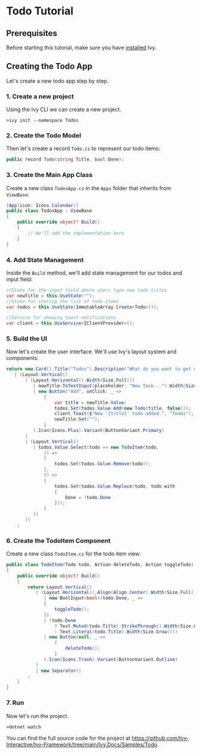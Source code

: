 ﻿# Todo Tutorial

<Ingress Text="Build a complete todo app from scratch to learn essential Ivy concepts including state management, components, and event handling." />

## Prerequisites

Before starting this tutorial, make sure you have [installed](02_Installation.md) Ivy.

## Creating the Todo App

Let's create a new todo app step by step.

### 1. Create a new project

Using the Ivy CLI we can create a new project.

```terminal
>ivy init --namespace Todos
```

### 2. Create the Todo Model

Then let's create a record `Todo.cs` to represent our todo items:

```csharp
public record Todo(string Title, bool Done);
```

### 3. Create the Main App Class

Create a new class `TodosApp.cs` in the `Apps` folder  that inherits from `ViewBase`:

```csharp
[App(icon: Icons.Calendar)]
public class TodosApp : ViewBase
{
    public override object? Build()
    {
        // We'll add the implementation here
    }
}
```

### 4. Add State Management

Inside the `Build` method, we'll add state management for our todos and input field:

```csharp
//State for the input field where users type new todo titles
var newTitle = this.UseState("");
//State for storing the list of todo items
var todos = this.UseState(ImmutableArray.Create<Todo>());

//Service for showing toast notifications
var client = this.UseService<IClientProvider>();
```

### 5. Build the UI

Now let's create the user interface. We'll use Ivy's layout system and components:

```csharp
return new Card().Title("Todos").Description("What do you want to get done today?")
   | (Layout.Vertical()
       | (Layout.Horizontal().Width(Size.Full())
          | newTitle.ToTextInput(placeholder: "New Task...").Width(Size.Grow())
          | new Button("Add", onClick: _ =>
              {
                  var title = newTitle.Value;
                  todos.Set(todos.Value.Add(new Todo(title, false)));
                  client.Toast($"New '{title}' todo added.", "Todos");
                  newTitle.Set("");
              }
          ).Icon(Icons.Plus).Variant(ButtonVariant.Primary)
       )
       | (Layout.Vertical()
          | todos.Value.Select(todo => new TodoItem(todo,
              () =>
              {
                  todos.Set(todos.Value.Remove(todo));
              },
              () =>
              {
                  todos.Set(todos.Value.Replace(todo, todo with
                  {
                      Done = !todo.Done
                  }));
              }
          ))
       ))
    ;
```

### 6. Create the TodoItem Component

Create a new class `TodoItem.cs` for the todo item view:

```csharp
public class TodoItem(Todo todo, Action deleteTodo, Action toggleTodo) : ViewBase
{
    public override object? Build()
    {
        return Layout.Vertical()
           | (Layout.Horizontal().Align(Align.Center).Width(Size.Full())
              | new BoolInput<bool>(todo.Done, _ =>
              {
                  toggleTodo();
              })
              | (todo.Done
                  ? Text.Muted(todo.Title).StrikeThrough().Width(Size.Grow())
                  : Text.Literal(todo.Title).Width(Size.Grow()))
              | new Button(null, _ =>
                  {
                      deleteTodo();
                  }
              ).Icon(Icons.Trash).Variant(ButtonVariant.Outline)
           )
           | new Separator()
        ;
    }
}
```

### 7. Run

Now let's run the project.

```terminal
>dotnet watch
```

You can find the full source code for the project at <https://github.com/Ivy-Interactive/Ivy-Framework/tree/main/Ivy.Docs/Samples/Todo>.

